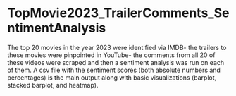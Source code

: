 # TopMovie2023_TrailerComments_SentimentAnalysis
The top 20 movies in the year 2023 were identified via IMDB- the trailers to these movies were pinpointed in YouTube- the comments from all 20 of these videos were scraped and then a sentiment analysis was run on each of them. A csv file with the sentiment scores (both absolute numbers and percentages) is the main output along with basic visualizations (barplot, stacked barplot, and heatmap). 
